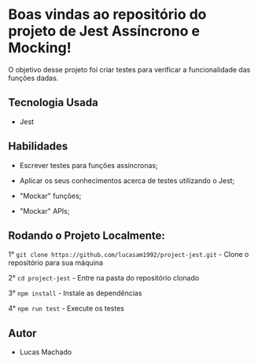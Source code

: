 # Boas vindas ao repositório do projeto de Jest Assíncrono e Mocking!

O objetivo desse projeto foi criar testes para verificar a funcionalidade das funções dadas.

## Tecnologia Usada

- Jest

## Habilidades

- Escrever testes para funções assíncronas;

- Aplicar os seus conhecimentos acerca de testes utilizando o Jest;

- "Mockar" funções;

- "Mockar" APIs;

## Rodando o Projeto Localmente:

1° `git clone https://github.com/lucasam1992/project-jest.git` - Clone o repositório para sua máquina<br />

2° `cd project-jest` - Entre na pasta do repositório clonado<br />

3° `npm install` - Instale as dependências<br />

4° `npm run test` - Execute os testes<br />

## Autor

- Lucas Machado